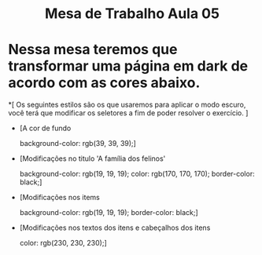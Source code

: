 <h1 align="center"> Mesa de Trabalho Aula 05 </h1> 

# Nessa mesa teremos que transformar uma página em dark de acordo com as cores abaixo.


*[ Os seguintes estilos são os que usaremos para aplicar o modo escuro, 
você terá que modificar os seletores a fim de poder resolver o exercício. ]

* [A cor de fundo 

  background-color: rgb(39, 39, 39);]


* [Modificações no titulo 'A família dos felinos'

  background-color: rgb(19, 19, 19);
  color: rgb(170, 170, 170);
  border-color: black;]



* [Modificações nos items

  background-color: rgb(19, 19, 19);
  border-color: black;]


* [Modificações nos textos dos itens e cabeçalhos dos itens

  color: rgb(230, 230, 230);]

